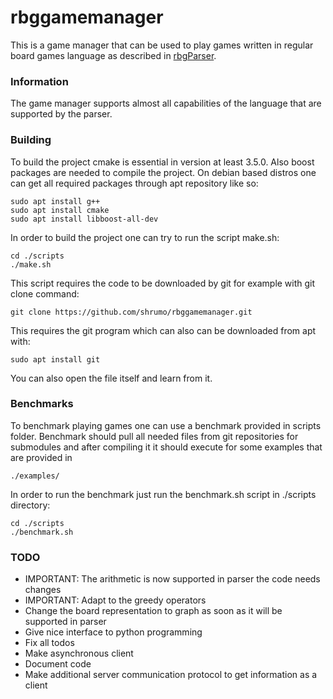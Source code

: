 # rbggamemanager

This is a game manager that can be used to play games written in regular board games language as described in
[rbgParser](https://github.com/uicus/rbgParser).

### Information

The game manager supports almost all capabilities of the language that are supported by the parser.

### Building

To build the project cmake is essential in version at least 3.5.0. Also boost packages are needed to compile the project. 
On debian based distros one can get all required packages through apt repository like so:
```
sudo apt install g++
sudo apt install cmake
sudo apt install libboost-all-dev
```

In order to build the project one can try to run the script make.sh:
```
cd ./scripts
./make.sh
```
This script requires the code to be downloaded by git for example with git clone command:
```
git clone https://github.com/shrumo/rbggamemanager.git
```
This requires the git program which can also can be downloaded from apt with:
```
sudo apt install git
```

You can also open the file itself and learn from it.

### Benchmarks

To benchmark playing games one can use a benchmark provided in scripts folder. Benchmark should pull all needed files 
from git repositories for submodules and after compiling it it should execute for some examples that are provided in 
```
./examples/
```
In order to run the benchmark just run the benchmark.sh script in ./scripts directory:
```
cd ./scripts
./benchmark.sh
```

### TODO
* IMPORTANT: The arithmetic is now supported in parser the code needs changes
* IMPORTANT: Adapt to the greedy operators
* Change the board representation to graph as soon as it will be supported in parser
* Give nice interface to python programming
* Fix all todos
* Make asynchronous client
* Document code
* Make additional server communication protocol to get information as a client
